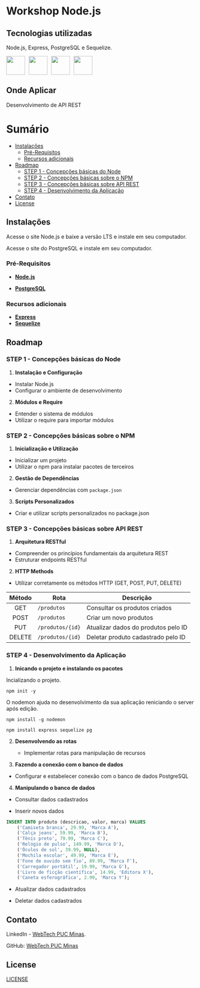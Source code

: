 # Workshop Node.js

<!--Breve descrição do projeto aqui -->


## Tecnologias utilizadas

Node.js, Express, PostgreSQL e Sequelize.

<!-- Link com os badges para inserir abaixo https://devicon.dev/ -->
<div style="display: flex; gap: 10px;">
  <img width="50px" src="https://img.shields.io/badge/Node.js-43853D?style=for-the-badge&logo=node.js&logoColor=white">             <!--coloque o link do ícone no src -->
  <img width="50px" src="https://img.shields.io/badge/Express.js-404D59?style=for-the-badge">
  <img width="50px" src="https://img.shields.io/badge/PostgreSQL-316192?style=for-the-badge&logo=postgresql&logoColor=white">
  <img width="50px" src="https://img.shields.io/badge/sequelize-323330?style=for-the-badge&logo=sequelize&logoColor=blue">
</div>

## Onde Aplicar

Desenvolvimento de API REST

# Sumário

* [Instalações](#instalações)
  * [Pré-Requisitos](#pré-requisitos)
  * [Recursos adicionais](#recursos-adicionais)
* [Roadmap](#roadmap)
  * [STEP 1 - Concepções básicas do Node](#step-1---concepções-básicas-do-node)
  * [STEP 2 - Concepções básicas sobre o NPM](#step-2---concepções-básicas-sobre-o-npm)
  * [STEP 3 - Concepções básicas sobre API REST](#step-3---concepções-básicas-sobre-api-rest)
  * [STEP 4 - Desenvolvimento da Aplicação](#step-4---desenvolvimento-da-aplicação)
* [Contato](#contato)
* [License](#license)


## Instalações

Acesse o site Node.js e baixe a versão LTS e instale em seu computador.

Acesse o site do PostgreSQL e instale em seu computador.
 
### Pré-Requisitos

- **[Node.js](https://nodejs.org/en/download)** 

- **[PostgreSQL](https://www.postgresql.org/download/)**

### Recursos adicionais


- **[Express](https://expressjs.com/)**
- **[Sequelize](https://sequelize.org/)**


## Roadmap

### STEP 1 - Concepções básicas do Node

1. **Instalação e Configuração**
  - Instalar Node.js
  - Configurar o ambiente de desenvolvimento

2. **Módulos e Require**
  - Entender o sistema de módulos
  - Utilizar o require para importar módulos

### STEP 2 - Concepções básicas sobre o NPM

1. **Inicialização e Utilização**
  - Inicializar um projeto
  - Utilizar o npm para instalar pacotes de terceiros

2. **Gestão de Dependências**
  - Gerenciar dependências com `package.json`

3. **Scripts Personalizados**
  - Criar e utilizar scripts personalizados no package.json

### STEP 3 - Concepções básicas sobre API REST

1. **Arquitetura RESTful**
  - Compreender os princípios fundamentais da arquitetura REST
  - Estruturar endpoints RESTful

2. **HTTP Methods**
  - Utilizar corretamente os métodos HTTP (GET, POST, PUT, DELETE)

| Método | Rota | Descrição |
| :------: | ---- | --------- |
| GET | `/produtos` | Consultar os produtos criados |
| POST | `/produtos` | Criar um novo produtos |
| PUT | `/produtos/{id}` | Atualizar dados do produtos pelo ID |
| DELETE | `/produtos/{id}` | Deletar produto cadastrado pelo ID |

### STEP 4 - Desenvolvimento da Aplicação

1. **Inicando o projeto e instalando os pacotes**

Incializando o projeto.

`npm init -y`

O nodemon ajuda no desenvolvimento da sua aplicação reniciando o server após edição.

`npm install -g nodemon`

`npm install express sequelize pg`


2. **Desenvolvendo as rotas**
    - Implementar rotas para manipulação de recursos

3. **Fazendo a conexão com o banco de dados**
  - Configurar e estabelecer conexão com o banco de dados PostgreSQL

4. **Manipulando o banco de dados**
  
  - Consultar dados cadastrados
  
  - Inserir novos dados

```sql
INSERT INTO produto (descricao, valor, marca) VALUES
    ('Camiseta branca', 29.99, 'Marca A'),
    ('Calça jeans', 59.99, 'Marca B'),
    ('Tênis preto', 79.99, 'Marca C'),
    ('Relógio de pulso', 149.99, 'Marca D'),
    ('Óculos de sol', 39.99, NULL),
    ('Mochila escolar', 49.99, 'Marca E'),
    ('Fone de ouvido sem fio', 89.99, 'Marca F'),
    ('Carregador portátil', 19.99, 'Marca G'),
    ('Livro de ficção científica', 14.99, 'Editora X'),
    ('Caneta esferográfica', 2.99, 'Marca Y');
```

  - Atualizar dados cadastrados

  - Deletar dados cadastrados 

## Contato

LinkedIn - [WebTech PUC Minas](https://www.linkedin.com/company/webtech-puc-minas/).

GitHub: [WebTech PUC Minas](https://github.com/WebTech-PUC-Minas)

## License

[LICENSE](./LICENSE)